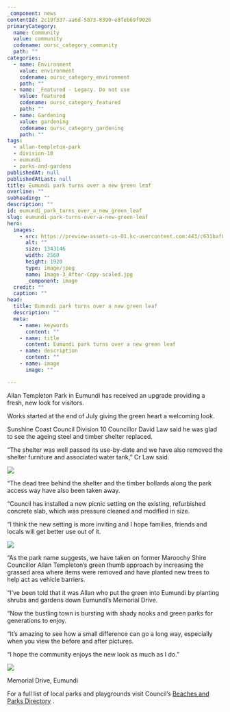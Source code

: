 ```yaml
---
_component: news
contentId: 2c19f337-aa6d-5873-8390-e8feb69f9026
primaryCategory:
  name: Community
  value: community
  codename: oursc_category_community
  path: ""
categories:
  - name: Environment
    value: environment
    codename: oursc_category_environment
    path: ""
  - name: _Featured - Legacy. Do not use
    value: featured
    codename: oursc_category_featured
    path: ""
  - name: Gardening
    value: gardening
    codename: oursc_category_gardening
    path: ""
tags:
  - allan-templeton-park
  - division-10
  - eumundi
  - parks-and-gardens
publishedAt: null
publishedAtLast: null
title: Eumundi park turns over a new green leaf
overline: ""
subheading: ""
description: ""
id: eumundi_park_turns_over_a_new_green_leaf
slug: eumundi-park-turns-over-a-new-green-leaf
hero:
  images:
    - src: https://preview-assets-us-01.kc-usercontent.com:443/c631baf8-1b46-001f-580c-d0001b68b4a8/8b290149-a0da-484d-8054-8cdfeff7403d/Image-3_After-Copy-scaled.jpg
      alt: ""
      size: 1343146
      width: 2560
      height: 1920
      type: image/jpeg
      name: Image-3_After-Copy-scaled.jpg
      _component: image
  credit: ""
  caption: ""
head:
  title: Eumundi park turns over a new green leaf
  description: ""
  meta:
    - name: keywords
      content: ""
    - name: title
      content: Eumundi park turns over a new green leaf
    - name: description
      content: ""
    - name: image
      image: ""

---
```

Allan Templeton Park in Eumundi has received an upgrade providing a fresh, new look for visitors.

Works started at the end of July giving the green heart a welcoming look.

Sunshine Coast Council Division 10 Councillor David Law said he was glad to see the ageing steel and timber shelter replaced.

“The shelter was well passed its use-by-date and we have also removed the shelter furniture and associated water tank,” Cr Law said.

![](https://preview-assets-us-01.kc-usercontent.com:443/c631baf8-1b46-001f-580c-d0001b68b4a8/3ff4721d-cf96-42bc-8175-e5923c11c98a/shelter-1-scaled.jpg)

“The dead tree behind the shelter and the timber bollards along the park access way have also been taken away.

“Council has installed a new picnic setting on the existing, refurbished concrete slab, which was pressure cleaned and modified in size.

“I think the new setting is more inviting and I hope families, friends and locals will get better use out of it.

![](https://preview-assets-us-01.kc-usercontent.com:443/c631baf8-1b46-001f-580c-d0001b68b4a8/8b290149-a0da-484d-8054-8cdfeff7403d/Image-3_After-Copy-scaled.jpg)

“As the park name suggests, we have taken on former Maroochy Shire Councillor Allan Templeton’s green thumb approach by increasing the grassed area where items were removed and have planted new trees to help act as vehicle barriers.

“I’ve been told that it was Allan who put the green into Eumundi by planting shrubs and gardens down Eumundi’s Memorial Drive.

“Now the bustling town is bursting with shady nooks and green parks for generations to enjoy.

“It’s amazing to see how a small difference can go a long way, especially when you view the before and after pictures.

“I hope the community enjoys the new look as much as I do.”

![](https://preview-assets-us-01.kc-usercontent.com:443/c631baf8-1b46-001f-580c-d0001b68b4a8/f4b9c6a2-7547-47f9-935f-21f80e24536b/Image-4-1024x683.jpg)

Memorial Drive, Eumundi

For a full list of local parks and playgrounds visit Council’s [Beaches and Parks Directory](https://www.sunshinecoast.qld.gov.au/Experience-Sunshine-Coast/Beaches-and-Parks/Beaches-and-Parks-Directory)
.
